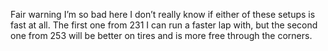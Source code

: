 Fair warning I’m so bad here I don’t really know if either of these setups is fast at all. The first one from 231 I can run a faster lap with,
but the second one from 253 will be better on tires and is more free through the corners.
